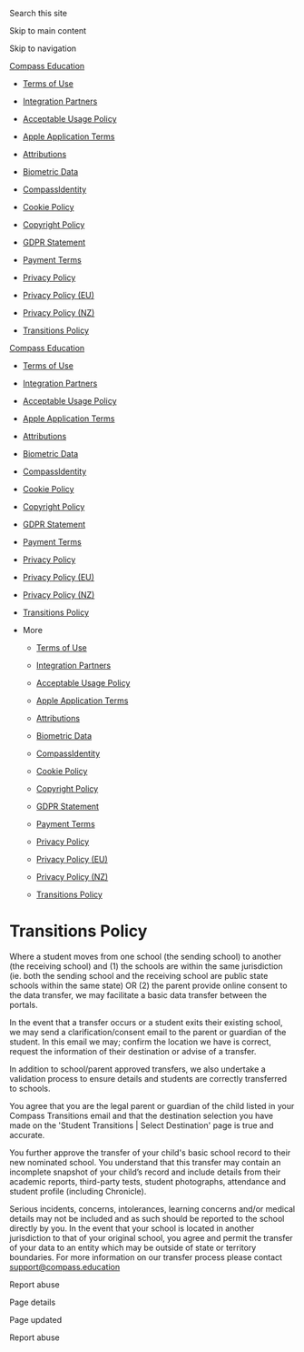 Search this site

Skip to main content

Skip to navigation

[Compass Education](https://policies.compass.education/terms-of-use)

* [Terms of Use](https://policies.compass.education/terms-of-use)
    
* [Integration Partners](https://policies.compass.education/integration-partners)
    
* [Acceptable Usage Policy](https://policies.compass.education/acceptable-usage-policy)
    
* [Apple Application Terms](https://policies.compass.education/apple-application-terms)
    
* [Attributions](https://policies.compass.education/attributions)
    
* [Biometric Data](https://policies.compass.education/biometric-data)
    
* [CompassIdentity](https://policies.compass.education/compassidentity)
    
* [Cookie Policy](https://policies.compass.education/cookie-policy)
    
* [Copyright Policy](https://policies.compass.education/copyright-policy)
    
* [GDPR Statement](https://policies.compass.education/gdpr-statement)
    
* [Payment Terms](https://policies.compass.education/payment-terms)
    
* [Privacy Policy](https://policies.compass.education/privacy)
    
* [Privacy Policy (EU)](https://policies.compass.education/privacy-policy-eu)
    
* [Privacy Policy (NZ)](https://policies.compass.education/privacy-policy-nz)
    
* [Transitions Policy](https://policies.compass.education/transitions-policy)
    

[Compass Education](https://policies.compass.education/terms-of-use)

* [Terms of Use](https://policies.compass.education/terms-of-use)
    
* [Integration Partners](https://policies.compass.education/integration-partners)
    
* [Acceptable Usage Policy](https://policies.compass.education/acceptable-usage-policy)
    
* [Apple Application Terms](https://policies.compass.education/apple-application-terms)
    
* [Attributions](https://policies.compass.education/attributions)
    
* [Biometric Data](https://policies.compass.education/biometric-data)
    
* [CompassIdentity](https://policies.compass.education/compassidentity)
    
* [Cookie Policy](https://policies.compass.education/cookie-policy)
    
* [Copyright Policy](https://policies.compass.education/copyright-policy)
    
* [GDPR Statement](https://policies.compass.education/gdpr-statement)
    
* [Payment Terms](https://policies.compass.education/payment-terms)
    
* [Privacy Policy](https://policies.compass.education/privacy)
    
* [Privacy Policy (EU)](https://policies.compass.education/privacy-policy-eu)
    
* [Privacy Policy (NZ)](https://policies.compass.education/privacy-policy-nz)
    
* [Transitions Policy](https://policies.compass.education/transitions-policy)
    
* More
    
    * [Terms of Use](https://policies.compass.education/terms-of-use)
        
    * [Integration Partners](https://policies.compass.education/integration-partners)
        
    * [Acceptable Usage Policy](https://policies.compass.education/acceptable-usage-policy)
        
    * [Apple Application Terms](https://policies.compass.education/apple-application-terms)
        
    * [Attributions](https://policies.compass.education/attributions)
        
    * [Biometric Data](https://policies.compass.education/biometric-data)
        
    * [CompassIdentity](https://policies.compass.education/compassidentity)
        
    * [Cookie Policy](https://policies.compass.education/cookie-policy)
        
    * [Copyright Policy](https://policies.compass.education/copyright-policy)
        
    * [GDPR Statement](https://policies.compass.education/gdpr-statement)
        
    * [Payment Terms](https://policies.compass.education/payment-terms)
        
    * [Privacy Policy](https://policies.compass.education/privacy)
        
    * [Privacy Policy (EU)](https://policies.compass.education/privacy-policy-eu)
        
    * [Privacy Policy (NZ)](https://policies.compass.education/privacy-policy-nz)
        
    * [Transitions Policy](https://policies.compass.education/transitions-policy)
        
    

Transitions Policy
==================

Where a student moves from one school (the sending school) to another (the receiving school) and (1) the schools are within the same jurisdiction (ie. both the sending school and the receiving school are public state schools within the same state) OR (2) the parent provide online consent to the data transfer, we may facilitate a basic data transfer between the portals.

In the event that a transfer occurs or a student exits their existing school, we may send a clarification/consent email to the parent or guardian of the student. In this email we may; confirm the location we have is correct, request the information of their destination or advise of a transfer. 

In addition to school/parent approved transfers, we also undertake a validation process to ensure details and students are correctly transferred to schools. 

You agree that you are the legal parent or guardian of the child listed in your Compass Transitions email and that the destination selection you have made on the 'Student Transitions | Select Destination' page is true and accurate.

You further approve the transfer of your child's basic school record to their new nominated school. You understand that this transfer may contain an incomplete snapshot of your child’s record and include details from their academic reports, third-party tests, student photographs, attendance and student profile (including Chronicle).

Serious incidents, concerns, intolerances, learning concerns and/or medical details may not be included and as such should be reported to the school directly by you. In the event that your school is located in another jurisdiction to that of your original school, you agree and permit the transfer of your data to an entity which may be outside of state or territory boundaries. For more information on our transfer process please contact support@compass.education

Report abuse

Page details

Page updated

Report abuse